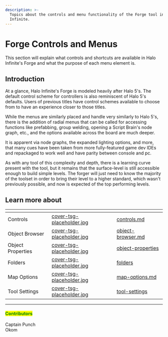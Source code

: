 ```yaml
---
description: >-
  Topics about the controls and menu functionality of the Forge tool in Halo
  Infinite.
---
```


# Forge Controls and Menus

This section will explain what controls and shortcuts are available in Halo Infinite's Forge and what the purpose of each menu element is.

## Introduction

At a glance, Halo Infinite's Forge is modeled heavily after Halo 5's. The default control scheme for controllers is also reminiscent of Halo 5's defaults. Users of previous titles have control schemes available to choose from to have an experience closer to those titles.

While the menus are similarly placed and handle very similarly to Halo 5's, there is the addition of radial menus that can be called for accessing functions like prefabbing, group welding, opening a Script Brain's node graph, etc., and the options available across the board are much deeper.

It is apparent via node graphs, the expanded lighting options, and more, that many cues have been taken from more fully-featured game dev IDEs and repackaged to work well and have parity between console and pc.

As with any tool of this complexity and depth, there is a learning curve present with the tool, but it remains that the surface-level is still accessible enough to build simple levels. The forger will just need to know the majority of the toolset in order to bring their level to a higher standard, which wasn't previously possible, and now is expected of the top performing levels.



## Learn more about

<table data-view="cards"><thead><tr><th></th><th data-hidden data-card-cover data-type="files"></th><th data-hidden data-card-target data-type="content-ref"></th></tr></thead><tbody><tr><td>Controls</td><td><a href="../../../.gitbook/assets/cover-tsg-placeholder.jpg">cover-tsg-placeholder.jpg</a></td><td><a href="controls.md">controls.md</a></td></tr><tr><td>Object Browser</td><td><a href="../../../.gitbook/assets/cover-tsg-placeholder.jpg">cover-tsg-placeholder.jpg</a></td><td><a href="object-browser.md">object-browser.md</a></td></tr><tr><td>Object Properties</td><td><a href="../../../.gitbook/assets/cover-tsg-placeholder.jpg">cover-tsg-placeholder.jpg</a></td><td><a href="object-properties/">object-properties</a></td></tr><tr><td>Folders</td><td><a href="../../../.gitbook/assets/cover-tsg-placeholder.jpg">cover-tsg-placeholder.jpg</a></td><td><a href="folders/">folders</a></td></tr><tr><td>Map Options</td><td><a href="../../../.gitbook/assets/cover-tsg-placeholder.jpg">cover-tsg-placeholder.jpg</a></td><td><a href="map-options.md">map-options.md</a></td></tr><tr><td>Tool Settings</td><td><a href="../../../.gitbook/assets/cover-tsg-placeholder.jpg">cover-tsg-placeholder.jpg</a></td><td><a href="tool-settings/">tool-settings</a></td></tr></tbody></table>



***

#### <mark style="color:green;">Contributors</mark>

Captain Punch\
Okom
